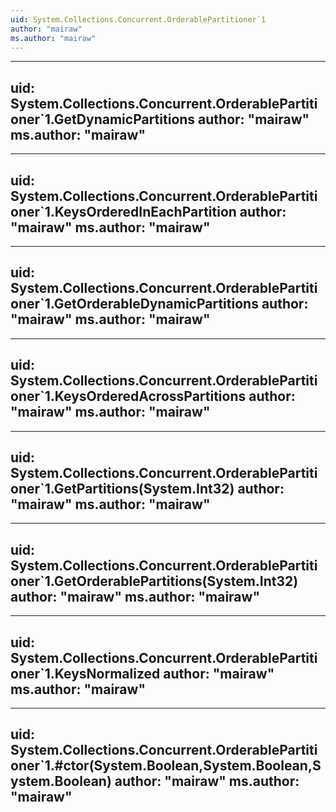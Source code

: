 ```yaml
---
uid: System.Collections.Concurrent.OrderablePartitioner`1
author: "mairaw"
ms.author: "mairaw"
---
```


---
uid: System.Collections.Concurrent.OrderablePartitioner`1.GetDynamicPartitions
author: "mairaw"
ms.author: "mairaw"
---

---
uid: System.Collections.Concurrent.OrderablePartitioner`1.KeysOrderedInEachPartition
author: "mairaw"
ms.author: "mairaw"
---

---
uid: System.Collections.Concurrent.OrderablePartitioner`1.GetOrderableDynamicPartitions
author: "mairaw"
ms.author: "mairaw"
---

---
uid: System.Collections.Concurrent.OrderablePartitioner`1.KeysOrderedAcrossPartitions
author: "mairaw"
ms.author: "mairaw"
---

---
uid: System.Collections.Concurrent.OrderablePartitioner`1.GetPartitions(System.Int32)
author: "mairaw"
ms.author: "mairaw"
---

---
uid: System.Collections.Concurrent.OrderablePartitioner`1.GetOrderablePartitions(System.Int32)
author: "mairaw"
ms.author: "mairaw"
---

---
uid: System.Collections.Concurrent.OrderablePartitioner`1.KeysNormalized
author: "mairaw"
ms.author: "mairaw"
---

---
uid: System.Collections.Concurrent.OrderablePartitioner`1.#ctor(System.Boolean,System.Boolean,System.Boolean)
author: "mairaw"
ms.author: "mairaw"
---
